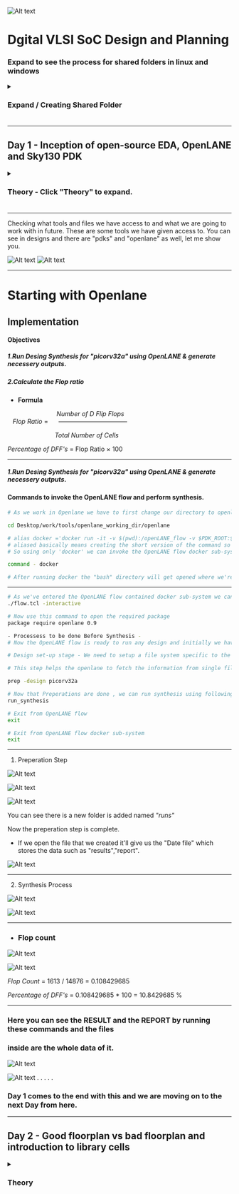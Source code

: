 ![Alt text](images/img0.1.png)

# Dgital VLSI SoC Design and Planning

### Expand to see the process for shared folders in linux and windows
<details>
  <summary><h3>Expand / Creating Shared Folder<h3></summary>

  ## Setting Up Shared Folder Between Windows and Linux VirtualBox

While working on my RISC-V SoC project in the Linux VirtualBox environment, I needed to share screenshots and files from my Linux VM to my Windows system. Here’s exactly what I did, step by step:

1. __Creating a Shared Folder in Windows__

   
    First, I created a separate folder in my Windows system to keep things organized and avoid mixing with other screenshots.
    I planned to use this folder whenever I wanted to move files between Linux and Windows.

    ![Alt text](images/Sf-ss1.png)


2. __Configuring Shared Folder in VirtualBox Settings__
   

    - Then, I configured this folder as a shared folder in VirtualBox:
    I completely powered off the virtual machine (not saved state).
    Then I opened VirtualBox > Settings > Shared Folders for my VM and added the Folder.

    ![Alt text](images/Sf-s1.png)
    
    - #### Click on the small "plus file" icon on the right.

    ![Alt text](images/Sf-s2.png)
    
    - #### Then do the simple process shown in the image below to create the folder.
    - #### "MAKE SURE YOUR VM IS COMPLETELY SWITCHED OFF AND NOT IN SAVED STATE"

    ![Alt text](images/Sf-s3.png)

    - #### Just click ok and there you go.

    ![Alt text](images/SF-img.png)

    - #### As you can see there is a folder named LinuxSnaps.

#### Upto this everything should be easy : Next if the problem occurs as it did in mine.

3. __Booting into Linux & Checking the Folder__


    I added the folder but i wasn't been able to see it in my linux windows 
    SO i used this command to create the directory but it failed by saying file already exist.
    To proceed further i needed to make sure that VirtualBox Guest Additions are installed in my Linux VM. This is necessary for shared folders to work.

    Then i used this commands:
    sudo apt update
    sudo apt install virtualbox-guest-utils
    Reboot the Virtual Machine: After installation, reboot your Linux VM by typing:
    sudo reboot
    
    After starting the Linux VM again, I ran:
    ![Alt text](linux_images/img4.png)
    ![Alt text](linux_images/img3.png)


4. __Fixing the Permission Denied Issue__


    After that process i got the folder running in my linux but it was denying the permission when i tried to move the screenshot in that folder
    ![Alt text](linux_images/img2.png)
    So I had to run "sudo usermod -aG vboxsf $USER" this is the command to become the user and access the folder. I dont have the whole process as in forgot to take the SS. But all you need is COMMAND.
    ![Alt text](linux_images/img1.png)

    Then i used "sudo reboot"
    to reboot the server and make it properly work


5. __Accessing the Shared Folder and Copying Files__


    And all set now i can access my linux files in my WINDOWS as well.
    ![Alt text](linux_images/img5.png)

    SO This is how i created the shared folders for my conveninvce i just shared it, so if anyone wants to do it in future they can atleast have something to refer.

</details>



<hr>

## Day 1 - Inception of open-source EDA, OpenLANE and Sky130 PDK

<details>
  <summary><h3>Theory - Click "Theory" to expand.<h3></summary>

- ##### Packiging
    In The Embedded Boards we can see the chip is implanted. As we think it's a real chip but wait that's not it - IT'S NOT A ACTUAL CHIP , BUT IT'S ONLY A PACKAGE OR WE CAN SAY A CASE TO SAVE THE ACTUAL CHIP WHICH IS INSIDE OF THAT PACKAGE. The actual chip is made of silicon and it cannot be touched by bare hands so that's why it's packed with plastic layer. The connections from package is fed to the chip by __WIRE BOUND__ method which is none other than basic wired connection.

    ![Alt text](images/img1.png)

    ![Alt text](images/img2.png)

    ![Alt text](images/img3.png)


- ##### Chip
    Now, Inside the chip, all the signals from the outside to the chip and from inside are passed through PADS. The area bound by the pads is CORE where all the digital logic of the chip is placed. Both the core and pads make up the DIE which is the basic manufacturing unit in regards to semiconductor chips.

    ![Alt text](images/img4.png)


- ##### FOUNDRY 
    It is the place where the semiconductor chips are manufactured, This Foundries should be _CLEAN_ The word clean here dosen't mean like what we do in our house, it should not have even single particle of dust or any human part like hairs. FOUNDRY IP's are Intellectual Properties based on a specific foundry and these IP's require a specific level of intelligence to be produced whereas, repeatable digital logic blocks are called MACROS.

    ![Alt text](images/img5.png)


- ##### ISA (Intruction Set Architecture)
    A C program which has to be run on a specific hardware layout which is the interior of a chip in your laptop, there is certain flow to be followed.
    Initially, this particular C program is compiled in it's assembly language program which is nothing but RISC-V ISA (Reduced Instruction Set Compting - V Intruction Set Architecture).
    Following this, the assembly language program is then converted to machine language program which is the binary language logic 0 and 1 which is understood by the hardware of the computer.
    Directly after this, we've to implement this RISC-V specification using some RTL (a Hardware Description Language). Finally, from the RTL to Layout it is a standard PnR or RTL to GDSII flow.

    ![Alt text](images/img6.png)


    For an application software to be run on a hardware there are several processes taking place. To begin with, the apps enters into a block called system software and it converts the application program to binary language. There are various layers in system software in which the major layers or components are OS (Operating System), Compiler and Assembler.
    At first the OS outputs are small function in C, C++, VB or Java language which are taken by the respective compiler and converted into instructions and the syntax of these instructions varies with the hardware architecture on which the system is implemented.
    Then, the job of the assembler is to take these instructions and convert it into it's binary format which is basically called as a machine language program. Finally, this binary language is fed to the hardware and it understands the specific functions it has to perform based on the binary code it receives.

    ![Alt text](images/img7.png)

    For example, if we take a stopwatch app on RISC-V core, then the output of the OS could be a small C function which enters into the compiler and we get output RISC-V instructions following this, the output of the assembler will be the binary code which enters into your chip layout.

    ![Alt text](images/img8.png)

    For the above stopwatch the following are the input and output of the compiler and assembler.

    ![Alt text](images/img9.png)

    The output of the compiler are instructions and the output of the assembler is the binary pattern. Now, we need some RTL (a Hardware Description Language) which understands and implements the particular instructions. Then, this RTL is synthesised into a netlist in form of gates which is fabricated into the chip through a physical design implementation.

    ![Alt text](images/img10.png)

    There are mainly 3 different parts in this course. They are:
    RISC-V ISA
    RTL and synthesis of RISC-V based CPU core - picorv32
    Physical design implementation of picorv32

    ![Alt text](images/img11.png)

    Open-source Implementation
    For open-source ASIC design implemantation, we require the following enablers to be readily available as open-source versions. They are:-
    RTL Designs
    EDA Tools
    PDK Data
    Initially in the early ages, the design and fabrication of IC's were tightly coupled and were only practiced by very few companies like TI, Intel, etc.
    In 1979, Lynn Conway and Carver Mead came up with an idea to saperate the design from the fabrication and to do this they inroduced structured design methodologies based on the λ-based design rules and published the first VLSI book "Introduction to VLSI System" which started the VLSI education.
    This methodology resulted in the emergence of the design only companies or "Fabless Companies" and fabrication only companies that we usually refer to as "Pure Play Fabs".
    The inteface between the designers and the fab by now became a set of data files and documents, that are reffered to as the "Process Design Kits (PDKs)".
    The PDK include but not limited to Device Models, Technology Information, Design Rules, Digital Standard Cell Libraries, I/O Libraries and many more.
    Since, the PDK contained variety of informations, and so they were distributed only under NDAs (Non-Disclosure Agreements) which made it in-accessible to the public.
    Recently, Google worked out an agreement with skywater to open-source the PDK for the 130nm process by skywater Technology, as a result on 30 June 2020 Google released the first ever open-source PDK.

    ![Alt text](images/img12.png)


    ASIC design is a complex step that involves tons of steps, various methodologies and respective EDA tools which are all required for successful ASIC implementation which is achieved though an ASIC flow which is nothing but a piece of software that pulls different tools togather to carry out the design process.
    ![Alt text](images/img13.png)


    OpenLANE Open-source ASIC Design Implementation Flow
    The main objective of the ASIC Design Flow is to take the design from the RTL (Register Transfer Level) all the way to the GDSII, which is the format used for the final fabrication layout.
    ![Alt text](images/img14.png)

    Synthesis is the process of convertion or translation of design RTL into circuits made out of Standard Cell Libraries (SCL) the resultant circuit is described in HDL and is usually reffered to as the Gate-Level Netlist.
    Gate-Level Netlist is functionally equivalent to the RTL.
    ![Alt text](images/img15.png)

    The fundemental building blocks which are the standard cells have regular layouts.
    Each cell has different views/models which are utilised by different EDA tools like liberty view with electrical models of the cells, HDL behavioral models, SPICE or CDL views of the cells, Layout view which include GDSII view which is the detailed view and LEF view which is the abstract view.
    ![Alt text](images/img16.png)

    Chip Floor Planning
    ![Alt text](images/img17.png)

    Macro Floor Planning
    ![Alt text](images/img18.png)

    Power Planning typically uses upper metal layers for power distribution since thay are thicker than lower metal layers and so have lower resistance and PP is done to avoid electron migration and IR drops.
    ![Alt text](images/img19.png)

    Placement
    ![Alt text](images/img21.png)

    Global placement provide approximate locations for all cells based on connectivity but in this stage the cells may be overlapped on each other and in detailed placement the positions obtained from global placements are minimally altered to make it legal (non-overlapping and in site-rows)
    ![Alt text](images/img22.png)

    Clock Tree Synthesis
    ![Alt text](images/img23.png)

    Clock skew is the time difference in arrival of clock at different components.
    Routing
    ![Alt text](images/img24.png)

    skywater PDK has 6 routing layers in which the lowest layer is called the local interconnect layer which is a Titanium Nitride layer the following 5 layers are all Aluminium layers.
    stackup

    Global and Detailed Routing
    ![Alt text](images/img25.png)

    Once done with the routing the final layout can be generated which undergoes various Sign-Off checks.
    Design Rules Checking (DRC) which verifies that the final layout honours all design fabrication rules.
    Layout Vs Schematic (LVS) which verifies that the final layout functionality matches the gate-level netlist that we started with.
    Static Timing Analysis (STA) to verify that the design runs at the designated clock frequency.
    ![Alt text](images/img26.png)
  

</details>

<hr>

Checking what tools and files we have access to and what we are going to work with in future. 
These are some tools we have given access to. You can see in designs and there are "pdks" and "openlane" as well, let me show you. 

![Alt text](linux_images/lec1-img1.png)
![Alt text](linux_images/lec1-img2.png)

<hr>

# Starting with Openlane

## Implementation

<h4> Objectives <h4>

##### 1.Run Desing Synthesis for "picorv32a" using OpenLANE & generate necessery outputs.
##### 2.Calculate the Flop ratio

- __Formula__ 



&nbsp;&nbsp;&nbsp;&nbsp;&nbsp;&nbsp;&nbsp;&nbsp;&nbsp;&nbsp;&nbsp;&nbsp;&nbsp;&nbsp;&nbsp;&nbsp;&nbsp;&nbsp;&nbsp;&nbsp;&nbsp;&nbsp;&nbsp;&nbsp;&nbsp;&nbsp;&nbsp;&nbsp;_Number of D Flip Flops_  
&nbsp;&nbsp;&nbsp;_Flop Ratio_ =  &nbsp;&nbsp;&nbsp;&nbsp;&nbsp;———————————

&nbsp;&nbsp;&nbsp;&nbsp;&nbsp;&nbsp;&nbsp;&nbsp;&nbsp;&nbsp;&nbsp;&nbsp;&nbsp;&nbsp;&nbsp;&nbsp;&nbsp;&nbsp;&nbsp;&nbsp;&nbsp;&nbsp;&nbsp;&nbsp;&nbsp;&nbsp;&nbsp;_Total Number of Cells_

_Percentage of DFF's_ = Flop Ratio × 100


<hr>

##### 1.Run Desing Synthesis for "picorv32a" using OpenLANE & generate necessery outputs.
#### Commands to invoke the OpenLANE flow and perform synthesis.
```bash
# As we work in Openlane we have to first change our directory to openlane flow directory. Just type -

cd Desktop/work/tools/openlane_working_dir/openlane

# alias docker ='docker run -it -v $(pwd):/openLANE_flow -v $PDK_ROOT:$PDK_ROOT -e PDK_ROOT=$PDK_ROOT -u $(id -u $USER):$(id -g $USER) efabless/openlane:v0.21'
# aliased basically means creating the short version of the command so we don't have to type very long command all the time.
# So using only 'docker' we can invoke the OpenLANE flow docker sub-system.

command - docker

# After running docker the "bash" directory will get opened where we're gonna work
```
<hr>

```bash
# As we've entered the OpenLANE flow contained docker sub-system we can invoke the OpenLANE flow in the Interactive mode using the following command
./flow.tcl -interactive

# Now use this command to open the required package
package require openlane 0.9

- Processess to be done Before Synthesis -
# Now the OpenLANE flow is ready to run any design and initially we have to prep the design creating some necessary files and directories for running a specific design which in our case is 'picorv32a'

# Design set-up stage - We need to setup a file system specific to the flow as we perform the steps we are going to fetch files from the perticular folder/location. 

# This step helps the openlane to fetch the information from single file instead fetching it from two different LEF files. So were going to merge the two files together which are - lep.lep and Tlep.

prep -design picorv32a

# Now that Preperations are done , we can run synthesis using following command
run_synthesis

# Exit from OpenLANE flow
exit

# Exit from OpenLANE flow docker sub-system
exit
```
<hr>

1. Preperation Step

![Alt text](linux_images/Day1-sec3-lec2-img1.png)

![Alt text](linux_images/Day1-sec3-lec2-img2.png)

![Alt text](linux_images/Day1-sec3-lec2-img3.png)

You can see there is a new folder is added named _"runs"_

Now the preperation step is complete.

- If we open the file that we created it'll give us the "Date file" which stores the
data such as "results","report".

![Alt text](linux_images/Day1-sec3-lec3-img1.png)

<hr>

2. Synthesis Process 

![Alt text](linux_images/synthesis-img1.png)

![Alt text](linux_images/synthesis-img2.png)

<hr>

- ### Flop count 


![Alt text](linux_images/D1-Sk3-Lec5-img1.png)

![Alt text](linux_images/D1-Sk3-Lec5-img2.png)

_Flop Count_ = 1613 / 14876 = 0.108429685

_Percentage of DFF's_ = 0.108429685 * 100 = 10.8429685 %


<hr>

### Here you can see the RESULT and the REPORT by running these commands and the files 
### inside are the whole data of it. 

![Alt text](linux_images/D1-Sk3-Lec5-img3.png)

![Alt text](linux_images/D1-Sk3-Lec5-img4.png)
.
.
.
.
.
### Day 1 comes to the end with this and we are moving on to the next Day from here.

<hr>

## Day 2 - Good floorplan vs bad floorplan and introduction to library cells

<details>
  <summary><h3>Theory</h3></summary>

#### 1. Define Height and width of core and Die.

- Basic netlist
![Alt text](images/S1.jpg)

FF - flip flop | A1 & O1 - Standard cells like AND, OR, INVERTER.

- We're taking this one netlist you can see in the image above as an example
Netlist define the connectivity between all the components 

![Alt text](images/S2.jpg)

- Each cell has Area of 1sq unit and when we connect them together,
The Total Area is - 4 squnit. 

![Alt text](images/S3.jpg)

- As you can see in the image the circular area is a silicon wafer and it has multiple cells on it and these cells are called _Die_ and the Die is made up of _Core_

__core__ : A core is a the section of the chip where the fundamental logic of the design is placed.

__Die__  : A die consist of core is a small semiconductor material speimen on which the fundamental circuit is fabricated.The DIE encapsulates the core.

- How to arrive on dimensions ? 

![Alt text](images/S4.jpg)
```
                          Area occupied by Netlist
Utilization Factor =    —————————————————————————————
                          Total Area of the core
```

When the Utilization Factor is equal to 1.

It means that our core is fully occupied and we canno't add any extra cell,
so normally we go for 50% or 60% Utilization and not 100%

```
                    Height
Aspect Ratio =  ──────────
                    Width
```

- When the aspet ratio is one, it signifies that the core is __SQUARE__ Shaped and whenever the Aspect ratio is not 1 it signifies that the chip is __Rectangular__.

- When the Utilization factor is anything other than the 1 then it suggests that the core is not fully utilized and we can add extra cells to it.

- Here you can see the diagram explanation for better understanding.
![Alt text](images/S5.jpg)
![Alt text](images/S6.jpg)
![Alt text](images/S7.jpg)

- Now for example if we put our 2x2 core (netlist) into the 4x4 chip then the Utilization Factor = 0.25.

```
                       2x2      4
Utilization Factor =  ————— = ————— = 0.25
                       4x4      16
```

- This suggest that the area occupied by the initial Netlist is 0.25 and 0.75 Area is free for Optimization.
- The Netlist is completely connected by ideal wires which don't have any shape and size.


2. Define Locations of the _Pre-Placed_ cells.

![Alt text](images/S8.jpg)
![Alt text](images/S9.jpg)
![Alt text](images/S10.jpg)
![Alt text](images/S11.jpg)
![Alt text](images/S12.jpg)
![Alt text](images/S13.jpg)
![Alt text](images/S14.jpg)
![Alt text](images/S15.jpg)
![Alt text](images/S16.jpg)
![Alt text](images/S17.jpg)
![Alt text](images/S18.jpg)
![Alt text](images/S19.jpg)
![Alt text](images/S20.jpg)
![Alt text](images/S21.jpg)





</details>


